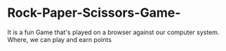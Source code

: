 # Rock-Paper-Scissors-Game-
It is a fun Game that's played on a browser against our computer system. Where, we can play and earn points
